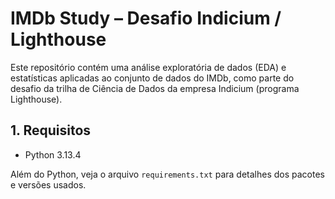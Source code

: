 # IMDb Study – Desafio Indicium / Lighthouse

Este repositório contém uma análise exploratória de dados (EDA) e estatísticas aplicadas ao conjunto de dados do IMDb, como parte do desafio da trilha de Ciência de Dados da empresa Indicium (programa Lighthouse).

## 1. Requisitos

- Python 3.13.4

Além do Python, veja o arquivo `requirements.txt` para detalhes dos pacotes e versões usados.
